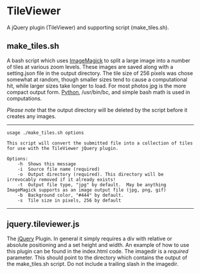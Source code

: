 TileViewer
==========

A jQuery plugin (TileViewer) and supporting script (make_tiles.sh).

make_tiles.sh
-------------

A bash script which uses [ImageMagick][im] to split a large image into a number of tiles at various zoom levels.  These images are saved along with a setting.json file in the output directory.  The tile size of 256 pixels was chose somewhat at random, though smaller sizes tend to cause a computational hit, while larger sizes take longer to load.  For most photos jpg is the more compact output form.  [Python][py], /usr/bin/bc, and simple bash math is used in computations.

*Please note* that the output directory will be deleted by the script before it creates any images.

---
    usage ./make_tiles.sh options

    This script will convert the submitted file into a collection of tiles for use with the TileViewer jQuery plugin.

    Options:
    	-h	Shows this message
    	-i	Source file name (required)
    	-o	Output directory (required). This directory will be irrevocably removed if it already exists!
    	-t	Output file type, "jpg" by default.  May be anything ImageMagick supports as an image output file (jpg, png, gif)
    	-b	Background color, "#444" by default.
    	-s	Tile size in pixels, 256 by default

---

[im]: http://www.imagemagick.org/script/index.php
[py]: http://python.org/

jquery.tileviewer.js
--------------------

The [jQuery][jq] Plugin.  In general it simply requires a div with relative or absolute positioning and a set height and width.  An example of how to use this plugin can be found in the index.html code.  The imagedir is a *required* parameter.  This should point to the directory which contains the output of the make_tiles.sh script.  Do not include a trailing slash in the imagedir.

[jq]: http://jquery.com/
